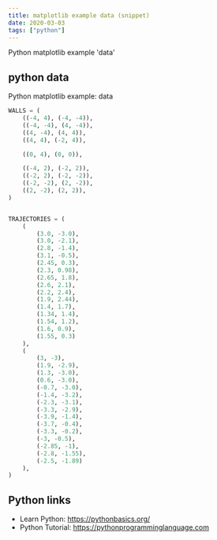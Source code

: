 ```yaml
---
title: matplotlib example data (snippet)
date: 2020-03-03
tags: ["python"]
---
```

Python matplotlib example 'data'


## python data

Python matplotlib example: data

```python
WALLS = (
    ((-4, 4), (-4, -4)),
    ((-4, -4), (4, -4)),
    ((4, -4), (4, 4)),
    ((4, 4), (-2, 4)),

    ((0, 4), (0, 0)),

    ((-4, 2), (-2, 2)),
    ((-2, 2), (-2, -2)),
    ((-2, -2), (2, -2)),
    ((2, -2), (2, 2)),
)


TRAJECTORIES = (
    (
        (3.0, -3.0),
        (3.0, -2.1),
        (2.8, -1.4),
        (3.1, -0.5),
        (2.45, 0.3),
        (2.3, 0.98),
        (2.65, 1.8),
        (2.6, 2.1),
        (2.2, 2.4),
        (1.9, 2.44),
        (1.4, 1.7),
        (1.34, 1.4),
        (1.54, 1.2),
        (1.6, 0.9),
        (1.55, 0.3)
    ),
    (
        (3, -3),
        (1.9, -2.9),
        (1.3, -3.0),
        (0.6, -3.0),
        (-0.7, -3.0),
        (-1.4, -3.2),
        (-2.3, -3.1),
        (-3.3, -2.9),
        (-3.9, -1.4),
        (-3.7, -0.4),
        (-3.3, -0.2),
        (-3, -0.5),
        (-2.85, -1),
        (-2.8, -1.55),
        (-2.5, -1.89)
    ),
)


```

## Python links

- Learn Python: https://pythonbasics.org/
- Python Tutorial: https://pythonprogramminglanguage.com
